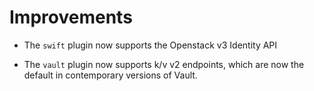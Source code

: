 # Improvements

- The `swift` plugin now supports the Openstack v3 Identity API

- The `vault` plugin now supports k/v v2 endpoints, which are
  now the default in contemporary versions of Vault.

